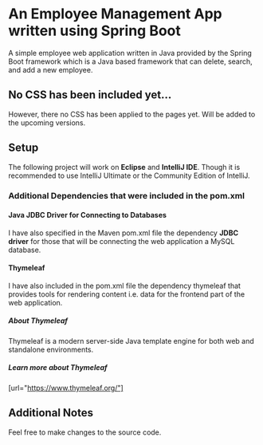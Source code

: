 # An Employee Management App written using Spring Boot
A simple employee web application written in Java provided by the Spring Boot framework which is a Java based framework that can delete, search, and add a new employee. 

## No CSS has been included yet...
However, there no CSS has been applied to the pages yet. Will be added to the upcoming versions.

## Setup
The following project will work on **Eclipse** and **IntelliJ IDE**.
Though it is recommended to use IntelliJ Ultimate or the Community Edition of IntelliJ.

### Additional Dependencies that were included in the pom.xml
#### Java JDBC Driver for Connecting to Databases
I have also specified in the Maven pom.xml file the dependency **JDBC driver** for those that will be connecting the web application a MySQL database.

#### Thymeleaf
I have also included in the pom.xml file the dependency thymeleaf that provides tools for rendering content i.e. data for the frontend part of the web application.

##### About Thymeleaf
Thymeleaf is a modern server-side Java template engine for both web and standalone environments.

##### Learn more about Thymeleaf
[url="https://www.thymeleaf.org/"]

## Additional Notes
Feel free to make changes to the source code.
